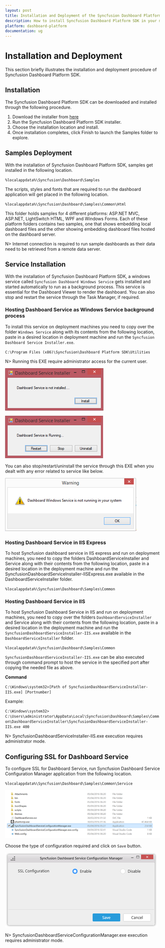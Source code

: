 ```yaml
---
layout: post
title: Installation and Deployment of the Syncfusion Dashboard Platform SDK.
description: How to install Syncfusion Dashboard Platform SDK in your machine. 
platform: dashboard-platform
documentation: ug
---
```


# Installation and Deployment

  This section briefly illustrates the installation and deployment procedure of Syncfusion Dashboard Platform SDK.

## Installation

   The Syncfusion Dashboard Platform SDK can be downloaded and installed through the following procedure.

   1. Download the installer from [here](http://www.syncfusion.com/downloads/dashboard)
   2. Run the Syncfusion Dashboard Platform SDK installer.
   3. Choose the installation location and install.
   4. Once installation completes, click Finish to launch the Samples folder to explore.

## Samples Deployment

   With the installation of Syncfusion Dashboard Platform SDK, samples get installed in the following location.

   `%localappdata%\Syncfusion\Dashboard\Samples`

   The scripts, styles and fonts that are required to run the dashboard application will get placed in the following location.

   `%localappdata%\Syncfusion\Dashboard\Samples\Common\Html`

   This folder holds samples for 4 different platforms: ASP.NET MVC, ASP.NET, LightSwitch HTML, WPF and Windows Forms. Each of these platform folders contains two samples, one that shows embedding local dashboard files and the other showing embedding dashboard files hosted on the dashboard server.

   N> Internet connection is required to run sample dashboards as their data need to be retrieved from a remote data server.

## Service Installation

   With the installation of Syncfusion Dashboard Platform SDK, a windows service called `Syncfusion Dashboard Windows Service` gets installed and started automatically to run as a background process. This service is essential for the Dashboard Viewer to render the dashboard. You can also stop and restart the service through the Task Manager, if required.

### Hosting Dashboard Service as Windows Service background process

   To install this service on deployment machines you need to copy over the folder `Windows Service` along with its contents from the following location, paste in a desired location in deployment machine and run the `Syncfusion Dashboard Service Installer.exe`.

   `C:\Program Files (x86)\Syncfusion\Dashboard Platform SDK\Utilities`
  
   N> Running this EXE require administrator access for the current user.
   
   ![](images/servicenotinstalled.png)

   ![](images/servicerunning.png)

   You can also stop/restart/uninstall the service through this EXE when you dealt with any error related to service like below.

   ![](images/servicenotrunningwarning.png)

### Hosting Dashboard Service in IIS Express

  To host Syncfusion dashboard service in IIS express and run on deployment machines, you need to copy the folders DashboardServiceInstaller and Service along with their contents from the following location, paste in a desired location in the deployment machine and run the SyncfusionDashboardServiceInstaller-IISExpress.exe available in the DashboardServiceInstaller folder.
  
  `%localappdata%\Syncfusion\Dashboard\Samples\Common`

   
### Hosting Dashboard Service in IIS 

To host Syncfusion Dashboard Service in IIS and run on deployment machines, you need to copy over the folders `DashboardServiceInstaller` and Service along with their contents from the following location, paste in a desired location in the deployment machine and run the `SyncfusionDashboardServiceInstaller-IIS.exe` available in the `DashboardServiceInstaller` folder.

`%localappdata%\Syncfusion\Dashboard\Samples\Common`

`SyncfusionDashboardServiceInstaller-IIS.exe` can be also executed through command prompt to host the service in the specified port after copying the needed file as above.

**Command**

`C:\Windows\system32>[Path of SyncfusionDashboardServiceInstaller-IIS.exe] [Portnumber]`

Example:

`C:\Windows\system32> C:\Users\administrator\AppData\Local\Syncfusion\Dashboard\Samples\Common\DashboardServiceInstaller\SyncfusionDashboardServiceInstaller-IIS.exe 400`

N> SyncfusionDashboardServiceInstaller-IIS.exe execution requires administrator mode.

## Configuring SSL for Dashboard Service

To configure SSL for Dashboard Service, run Syncfusion Dashboard Service Configuration Manager application from the following location.

`%localappdata%\Syncfusion\Dashboard\Samples\Common\Service`

![](images/syncfusiondashboardserviceconfig.png)

Choose the type of configuration required and click on `Save` button.

![](images/sslconfig.png)

N> SyncfusionDashboardServiceConfigurationManager.exe execution requires administrator mode.